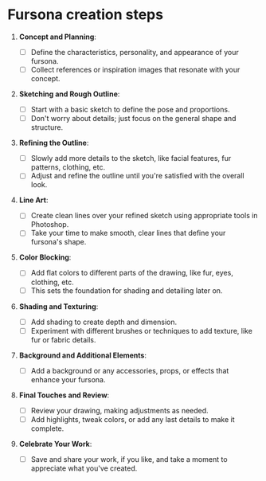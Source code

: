 # Fursona creation steps

1. **Concept and Planning**:

   * [ ] Define the characteristics, personality, and appearance of your fursona.
   * [ ] Collect references or inspiration images that resonate with your concept.

2. **Sketching and Rough Outline**:

   * [ ] Start with a basic sketch to define the pose and proportions.
   * [ ] Don't worry about details; just focus on the general shape and structure.

3. **Refining the Outline**:

   * [ ] Slowly add more details to the sketch, like facial features, fur patterns, clothing, etc.
   * [ ] Adjust and refine the outline until you're satisfied with the overall look.

4. **Line Art**:

   * [ ] Create clean lines over your refined sketch using appropriate tools in Photoshop.
   * [ ] Take your time to make smooth, clear lines that define your fursona's shape.

5. **Color Blocking**:

   * [ ] Add flat colors to different parts of the drawing, like fur, eyes, clothing, etc.
   * [ ] This sets the foundation for shading and detailing later on.

6. **Shading and Texturing**:

   * [ ] Add shading to create depth and dimension.
   * [ ] Experiment with different brushes or techniques to add texture, like fur or fabric details.

7. **Background and Additional Elements**:

   * [ ] Add a background or any accessories, props, or effects that enhance your fursona.

8. **Final Touches and Review**:

   * [ ] Review your drawing, making adjustments as needed.
   * [ ] Add highlights, tweak colors, or add any last details to make it complete.

9. **Celebrate Your Work**:

   * [ ] Save and share your work, if you like, and take a moment to appreciate what you've created.
